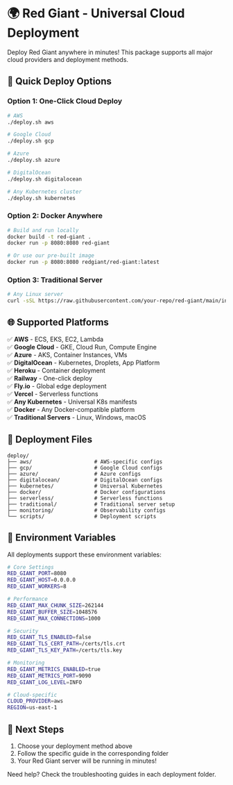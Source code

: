 # 🌍 Red Giant - Universal Cloud Deployment

Deploy Red Giant anywhere in minutes! This package supports all major cloud providers and deployment methods.

## 🚀 Quick Deploy Options

### Option 1: One-Click Cloud Deploy
```bash
# AWS
./deploy.sh aws

# Google Cloud
./deploy.sh gcp

# Azure
./deploy.sh azure

# DigitalOcean
./deploy.sh digitalocean

# Any Kubernetes cluster
./deploy.sh kubernetes
```

### Option 2: Docker Anywhere
```bash
# Build and run locally
docker build -t red-giant .
docker run -p 8080:8080 red-giant

# Or use our pre-built image
docker run -p 8080:8080 redgiant/red-giant:latest
```

### Option 3: Traditional Server
```bash
# Any Linux server
curl -sSL https://raw.githubusercontent.com/your-repo/red-giant/main/install.sh | bash
```

## 🌐 Supported Platforms

✅ **AWS** - ECS, EKS, EC2, Lambda  
✅ **Google Cloud** - GKE, Cloud Run, Compute Engine  
✅ **Azure** - AKS, Container Instances, VMs  
✅ **DigitalOcean** - Kubernetes, Droplets, App Platform  
✅ **Heroku** - Container deployment  
✅ **Railway** - One-click deploy  
✅ **Fly.io** - Global edge deployment  
✅ **Vercel** - Serverless functions  
✅ **Any Kubernetes** - Universal K8s manifests  
✅ **Docker** - Any Docker-compatible platform  
✅ **Traditional Servers** - Linux, Windows, macOS  

## 📁 Deployment Files

```
deploy/
├── aws/                    # AWS-specific configs
├── gcp/                    # Google Cloud configs  
├── azure/                  # Azure configs
├── digitalocean/           # DigitalOcean configs
├── kubernetes/             # Universal Kubernetes
├── docker/                 # Docker configurations
├── serverless/             # Serverless functions
├── traditional/            # Traditional server setup
├── monitoring/             # Observability configs
└── scripts/                # Deployment scripts
```

## 🔧 Environment Variables

All deployments support these environment variables:

```bash
# Core Settings
RED_GIANT_PORT=8080
RED_GIANT_HOST=0.0.0.0
RED_GIANT_WORKERS=8

# Performance
RED_GIANT_MAX_CHUNK_SIZE=262144
RED_GIANT_BUFFER_SIZE=1048576
RED_GIANT_MAX_CONNECTIONS=1000

# Security
RED_GIANT_TLS_ENABLED=false
RED_GIANT_TLS_CERT_PATH=/certs/tls.crt
RED_GIANT_TLS_KEY_PATH=/certs/tls.key

# Monitoring
RED_GIANT_METRICS_ENABLED=true
RED_GIANT_METRICS_PORT=9090
RED_GIANT_LOG_LEVEL=INFO

# Cloud-specific
CLOUD_PROVIDER=aws
REGION=us-east-1
```

## 🎯 Next Steps

1. Choose your deployment method above
2. Follow the specific guide in the corresponding folder
3. Your Red Giant server will be running in minutes!

Need help? Check the troubleshooting guides in each deployment folder.